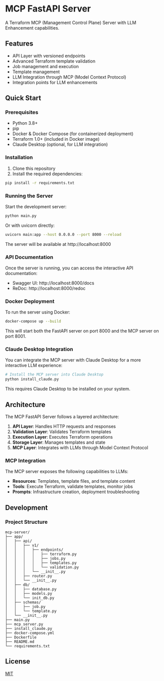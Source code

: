# MCP FastAPI Server

A Terraform MCP (Management Control Plane) Server with LLM Enhancement capabilities.

## Features

- API Layer with versioned endpoints
- Advanced Terraform template validation
- Job management and execution
- Template management
- LLM Integration through MCP (Model Context Protocol)
- Integration points for LLM enhancements

## Quick Start

### Prerequisites

- Python 3.8+
- pip
- Docker & Docker Compose (for containerized deployment)
- Terraform 1.0+ (included in Docker image)
- Claude Desktop (optional, for LLM integration)

### Installation

1. Clone this repository
2. Install the required dependencies:

```bash
pip install -r requirements.txt
```

### Running the Server

Start the development server:

```bash
python main.py
```

Or with uvicorn directly:

```bash
uvicorn main:app --host 0.0.0.0 --port 8000 --reload
```

The server will be available at http://localhost:8000

### API Documentation

Once the server is running, you can access the interactive API documentation:

- Swagger UI: http://localhost:8000/docs
- ReDoc: http://localhost:8000/redoc

### Docker Deployment

To run the server using Docker:

```bash
docker-compose up --build
```

This will start both the FastAPI server on port 8000 and the MCP server on port 8001.

### Claude Desktop Integration

You can integrate the MCP server with Claude Desktop for a more interactive LLM experience:

```bash
# Install the MCP server into Claude Desktop
python install_claude.py
```

This requires Claude Desktop to be installed on your system.

## Architecture

The MCP FastAPI Server follows a layered architecture:

1. **API Layer**: Handles HTTP requests and responses
2. **Validation Layer**: Validates Terraform templates
3. **Execution Layer**: Executes Terraform operations
4. **Storage Layer**: Manages templates and state
5. **MCP Layer**: Integrates with LLMs through Model Context Protocol

### MCP Integration

The MCP server exposes the following capabilities to LLMs:

- **Resources**: Templates, template files, and template content
- **Tools**: Execute Terraform, validate templates, monitor jobs
- **Prompts**: Infrastructure creation, deployment troubleshooting

## Development

### Project Structure

```
mcp-server/
├── app/
│   ├── api/
│   │   ├── v1/
│   │   │   ├── endpoints/
│   │   │   │   ├── terraform.py
│   │   │   │   ├── jobs.py
│   │   │   │   ├── templates.py
│   │   │   │   └── validation.py
│   │   │   └── __init__.py
│   │   ├── router.py
│   │   └── __init__.py
│   ├── db/
│   │   ├── database.py
│   │   ├── models.py
│   │   └── init_db.py
│   ├── schemas/
│   │   ├── job.py
│   │   └── template.py
│   └── __init__.py
├── main.py
├── mcp_server.py
├── install_claude.py
├── docker-compose.yml
├── Dockerfile
├── README.md
└── requirements.txt
```

## License

[MIT](LICENSE) 